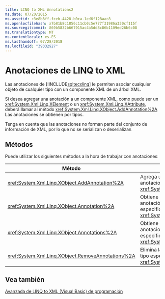 ```yaml
---
title: LINQ to XML Annotations2
ms.date: 07/20/2015
ms.assetid: c3e8b3ff-fceb-4428-b0ca-1ed6f128aac8
ms.openlocfilehash: a7b81b8c1856c11cb0c5e777f31986a330cf115f
ms.sourcegitcommit: 869b5832b667915ac4a5dd8c86b1109ed26b6c08
ms.translationtype: MT
ms.contentlocale: es-ES
ms.lasthandoff: 07/28/2018
ms.locfileid: "39332927"
---
```

# <a name="linq-to-xml-annotations"></a>Anotaciones de LINQ to XML
Las anotaciones de [!INCLUDE[sqltecxlinq](~/includes/sqltecxlinq-md.md)] le permiten asociar cualquier objeto de cualquier tipo con un componente XML de un árbol XML.  
  
 Si desea agregar una anotación a un componente XML, como puede ser un <xref:System.Xml.Linq.XElement> o un <xref:System.Xml.Linq.XAttribute>, deberá llamar al método <xref:System.Xml.Linq.XObject.AddAnnotation%2A>. Las anotaciones se obtienen por tipos.  
  
 Tenga en cuenta que las anotaciones no forman parte del conjunto de información de XML, por lo que no se serializan o deserializan.  
  
## <a name="methods"></a>Métodos  
 Puede utilizar los siguientes métodos a la hora de trabajar con anotaciones:  
  
|Método|Descripción|  
|------------|-----------------|  
|<xref:System.Xml.Linq.XObject.AddAnnotation%2A>|Agrega un objeto a la lista de anotaciones de un <xref:System.Xml.Linq.XObject>.|  
|<xref:System.Xml.Linq.XObject.Annotation%2A>|Obtiene el primer objeto de anotación del tipo especificado a partir de un <xref:System.Xml.Linq.XObject>.|  
|<xref:System.Xml.Linq.XObject.Annotations%2A>|Obtiene una colección de anotaciones del tipo especificado a partir de un <xref:System.Xml.Linq.XObject>.|  
|<xref:System.Xml.Linq.XObject.RemoveAnnotations%2A>|Elimina las anotaciones del tipo especificado de un <xref:System.Xml.Linq.XObject>.|  
  
## <a name="see-also"></a>Vea también  
 [Avanzada de LINQ to XML (Visual Basic) de programación](../../../../visual-basic/programming-guide/concepts/linq/advanced-linq-to-xml-programming.md)
